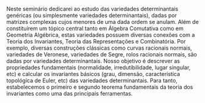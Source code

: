 Neste seminário dedicarei ao estudo das variedades determinantais genéricas (ou simplesmente variedades determinantais), dadas por matrizes complexas cujos menores de uma dada ordem se anulam. Além de constituírem um tópico central tanto em Álgebra Comutativa como em Geometria Algébrica, estas variedades possuem diversas conexões com a Teoria dos Invariantes, Teoria das Representações e Combinatória. Por exemplo, diversas construções clássicas como curvas racionais normais, variedades de Veronese, variedades de Segre, rolos racionais normais, são dadas por variedades determinantais. 
Nosso objetivo é descrever as propriedades fundamentais (normalidade, irredutibilidade, lugar singular, etc) e calcular os invariantes básicos (grau, dimensão, característica topológica de Euler, etc) das variedades determinantais. Para tanto, estabelecemos o primeiro e segundo teorema fundamentais da teoria dos invariantes como uma das principais ferramentas.
